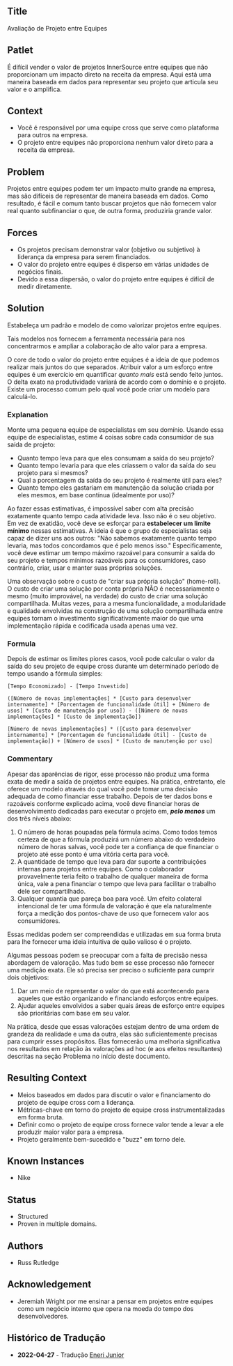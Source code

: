 ## Title

Avaliação de Projeto entre Equipes

## Patlet

É difícil vender o valor de projetos InnerSource entre equipes que não proporcionam um impacto direto na receita da empresa. Aqui está uma maneira baseada em dados para representar seu projeto que articula seu valor e o amplifica.

## Context

* Você é responsável por uma equipe cross que serve como plataforma para outros na empresa.
* O projeto entre equipes não proporciona nenhum valor direto para a receita da empresa.

## Problem

Projetos entre equipes podem ter um impacto muito grande na empresa, mas são difíceis de representar de maneira baseada em dados. Como resultado, é fácil e comum tanto buscar projetos que não fornecem valor real quanto subfinanciar o que, de outra forma, produziria grande valor.

## Forces

* Os projetos precisam demonstrar valor (objetivo ou subjetivo) à liderança da empresa para serem financiados.
* O valor do projeto entre equipes é disperso em várias unidades de negócios finais.
* Devido a essa dispersão, o valor do projeto entre equipes é difícil de medir diretamente.

## Solution

Estabeleça um padrão e modelo de como valorizar projetos entre equipes. 

Tais modelos nos fornecem a ferramenta necessária para nos concentrarmos e ampliar a colaboração de alto valor para a empresa.

O core de todo o valor do projeto entre equipes é a ideia de que podemos realizar mais juntos do que separados. Atribuir valor a um esforço entre equipes é um exercício em quantificar _quanto mais_ está sendo feito juntos. O delta exato na produtividade variará de acordo com o domínio e o projeto. Existe um processo comum pelo qual você pode criar um modelo para calculá-lo.

### Explanation

Monte uma pequena equipe de especialistas em seu domínio.
Usando essa equipe de especialistas, estime 4 coisas sobre cada consumidor de sua saída de projeto:

* Quanto tempo leva para que eles consumam a saída do seu projeto?
* Quanto tempo levaria para que eles criassem o valor da saída do seu projeto para si mesmos?
* Qual a porcentagem da saída do seu projeto é realmente útil para eles?
* Quanto tempo eles gastariam em manutenção da solução criada por eles mesmos, em base contínua (idealmente por uso)?

Ao fazer essas estimativas, é impossível saber com alta precisão exatamente quanto tempo cada atividade leva. Isso não é o seu objetivo. Em vez de exatidão, você deve se esforçar para **estabelecer um limite mínimo** nessas estimativas.
A ideia é que o grupo de especialistas seja capaz de dizer uns aos outros: "Não sabemos exatamente quanto tempo levaria, mas todos concordamos que é pelo menos isso."
Especificamente, você deve estimar um tempo máximo razoável para consumir a saída do seu projeto e tempos mínimos razoáveis para os consumidores, caso contrário, criar, usar e manter suas próprias soluções.

Uma observação sobre o custo de "criar sua própria solução" (home-roll). O custo de criar uma solução por conta própria NÃO é necessariamente o mesmo (muito improvável, na verdade) do custo de criar uma solução compartilhada. Muitas vezes, para a mesma funcionalidade, a modularidade e qualidade envolvidas na construção de uma solução compartilhada entre equipes tornam o investimento significativamente maior do que uma implementação rápida e codificada usada apenas uma vez.

### Formula

Depois de estimar os limites piores casos, você pode calcular o valor da saída do seu projeto de equipe cross durante um determinado período de tempo usando a fórmula simples:

```
[Tempo Economizado] - [Tempo Investido]

([Número de novas implementações] * [Custo para desenvolver internamente] * [Porcentagem de funcionalidade útil] + [Número de usos] * [Custo de manutenção por uso]) - ([Número de novas implementações] * [Custo de implementação])

[Número de novas implementações] * ([Custo para desenvolver internamente] * [Porcentagem de funcionalidade útil] - [Custo de implementação]) + [Número de usos] * [Custo de manutenção por uso]
```

### Commentary

Apesar das aparências de rigor, esse processo não produz uma forma exata de medir a saída de projetos entre equipes.
Na prática, entretanto, ele oferece um modelo através do qual você pode tomar uma decisão adequada de como financiar esse trabalho.
Depois de ter dados bons e razoáveis conforme explicado acima, você deve financiar horas de desenvolvimento dedicadas para executar o projeto em, _**pelo menos**_ um dos três níveis abaixo:

1. O número de horas poupadas pela fórmula acima. Como todos temos certeza de que a fórmula produzirá um número abaixo do verdadeiro número de horas salvas, você pode ter a confiança de que financiar o projeto até esse ponto é uma vitória certa para você.
1. A quantidade de tempo que leva para dar suporte a contribuições internas para projetos entre equipes. Como o colaborador provavelmente teria feito o trabalho de qualquer maneira de forma única, vale a pena financiar o tempo que leva para facilitar o trabalho dele ser compartilhado.
1. Qualquer quantia que pareça boa para você. Um efeito colateral intencional de ter uma fórmula de valoração é que ela naturalmente força a medição dos pontos-chave de uso que fornecem valor aos consumidores.

Essas medidas podem ser compreendidas e utilizadas em sua forma bruta para lhe fornecer uma ideia intuitiva de quão valioso é o projeto.

Algumas pessoas podem se preocupar com a falta de precisão nessa abordagem de valoração. Mas tudo bem se esse processo não fornecer uma medição exata. Ele só precisa ser preciso o suficiente para cumprir dois objetivos:

1. Dar um meio de representar o valor do que está acontecendo para aqueles que estão organizando e financiando esforços entre equipes.
1. Ajudar aqueles envolvidos a saber quais áreas de esforço entre equipes são prioritárias com base em seu valor.

Na prática, desde que essas valorações estejam dentro de uma ordem de grandeza da realidade e uma da outra, elas são suficientemente precisas para cumprir esses propósitos. Elas fornecerão uma melhoria significativa nos resultados em relação às valorações ad hoc (e aos efeitos resultantes) descritas na seção Problema no início deste documento.

## Resulting Context

* Meios baseados em dados para discutir o valor e financiamento do projeto de equipe cross com a liderança.
* Métricas-chave em torno do projeto de equipe cross instrumentalizadas em forma bruta.
* Definir como o projeto de equipe cross fornece valor tende a levar a ele produzir maior valor para a empresa.
* Projeto geralmente bem-sucedido e "buzz" em torno dele.

## Known Instances

* Nike

## Status

* Structured
* Proven in multiple domains.

## Authors

* Russ Rutledge

## Acknowledgement

* Jeremiah Wright por me ensinar a pensar em projetos entre equipes como um negócio interno que opera na moeda do tempo dos desenvolvedores.

## Histórico de Tradução 

- **2022-04-27** - Tradução [Eneri Junior](https://github.com/jrcosta)